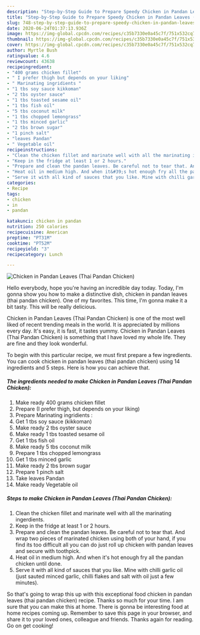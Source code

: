 ```yaml
---
description: "Step-by-Step Guide to Prepare Speedy Chicken in Pandan Leaves (Thai Pandan Chicken)"
title: "Step-by-Step Guide to Prepare Speedy Chicken in Pandan Leaves (Thai Pandan Chicken)"
slug: 748-step-by-step-guide-to-prepare-speedy-chicken-in-pandan-leaves-thai-pandan-chicken
date: 2020-06-24T01:37:13.936Z
image: https://img-global.cpcdn.com/recipes/c35b7330e0a45c7f/751x532cq70/chicken-in-pandan-leaves-thai-pandan-chicken-recipe-main-photo.jpg
thumbnail: https://img-global.cpcdn.com/recipes/c35b7330e0a45c7f/751x532cq70/chicken-in-pandan-leaves-thai-pandan-chicken-recipe-main-photo.jpg
cover: https://img-global.cpcdn.com/recipes/c35b7330e0a45c7f/751x532cq70/chicken-in-pandan-leaves-thai-pandan-chicken-recipe-main-photo.jpg
author: Myrtle Bush
ratingvalue: 4.6
reviewcount: 43638
recipeingredient:
- "400 grams chicken fillet"
- " I prefer thigh but depends on your liking"
- " Marinating ingridients "
- "1 tbs soy sauce kikkoman"
- "2 tbs oyster sauce"
- "1 tbs toasted sesame oil"
- "1 tbs fish oil"
- "5 tbs coconut milk"
- "1 tbs chopped lemongrass"
- "1 tbs minced garlic"
- "2 tbs brown sugar"
- "1 pinch salt"
- "leaves Pandan"
- " Vegetable oil"
recipeinstructions:
- "Clean the chicken fillet and marinate well with all the marinating ingerdients."
- "Keep in the fridge at least 1 or 2 hours."
- "Prepare and clean the pandan leaves. Be careful not to tear that. And wrap two pieces of marinated chicken using both of your hand, if you find its too difficult all you can do just roll up chicken with pandan leaves and secure with toothpick."
- "Heat oil in medium high. And when it&#39;s hot enough fry all the pandan chicken until done."
- "Serve it with all kind of sauces that you like. Mine with chilli garlic oil (just sauted minced garlic, chilli flakes and salt with oil just a few minutes)."
categories:
- Recipe
tags:
- chicken
- in
- pandan

katakunci: chicken in pandan 
nutrition: 250 calories
recipecuisine: American
preptime: "PT31M"
cooktime: "PT52M"
recipeyield: "3"
recipecategory: Lunch

---
```



![Chicken in Pandan Leaves (Thai Pandan Chicken)](https://img-global.cpcdn.com/recipes/c35b7330e0a45c7f/751x532cq70/chicken-in-pandan-leaves-thai-pandan-chicken-recipe-main-photo.jpg)

Hello everybody, hope you're having an incredible day today. Today, I'm gonna show you how to make a distinctive dish, chicken in pandan leaves (thai pandan chicken). One of my favorites. This time, I'm gonna make it a bit tasty. This will be really delicious.



Chicken in Pandan Leaves (Thai Pandan Chicken) is one of the most well liked of recent trending meals in the world. It is appreciated by millions every day. It's easy, it is fast, it tastes yummy. Chicken in Pandan Leaves (Thai Pandan Chicken) is something that I have loved my whole life. They are fine and they look wonderful.


To begin with this particular recipe, we must first prepare a few ingredients. You can cook chicken in pandan leaves (thai pandan chicken) using 14 ingredients and 5 steps. Here is how you can achieve that.

<!--inarticleads1-->

##### The ingredients needed to make Chicken in Pandan Leaves (Thai Pandan Chicken):

1. Make ready 400 grams chicken fillet
1. Prepare  (I prefer thigh, but depends on your liking)
1. Prepare  Marinating ingridients :
1. Get 1 tbs soy sauce (kikkoman)
1. Make ready 2 tbs oyster sauce
1. Make ready 1 tbs toasted sesame oil
1. Get 1 tbs fish oil
1. Make ready 5 tbs coconut milk
1. Prepare 1 tbs chopped lemongrass
1. Get 1 tbs minced garlic
1. Make ready 2 tbs brown sugar
1. Prepare 1 pinch salt
1. Take leaves Pandan
1. Make ready  Vegetable oil




<!--inarticleads2-->

##### Steps to make Chicken in Pandan Leaves (Thai Pandan Chicken):

1. Clean the chicken fillet and marinate well with all the marinating ingerdients.
1. Keep in the fridge at least 1 or 2 hours.
1. Prepare and clean the pandan leaves. Be careful not to tear that. And wrap two pieces of marinated chicken using both of your hand, if you find its too difficult all you can do just roll up chicken with pandan leaves and secure with toothpick.
1. Heat oil in medium high. And when it&#39;s hot enough fry all the pandan chicken until done.
1. Serve it with all kind of sauces that you like. Mine with chilli garlic oil (just sauted minced garlic, chilli flakes and salt with oil just a few minutes).




So that's going to wrap this up with this exceptional food chicken in pandan leaves (thai pandan chicken) recipe. Thanks so much for your time. I am sure that you can make this at home. There is gonna be interesting food at home recipes coming up. Remember to save this page in your browser, and share it to your loved ones, colleague and friends. Thanks again for reading. Go on get cooking!
